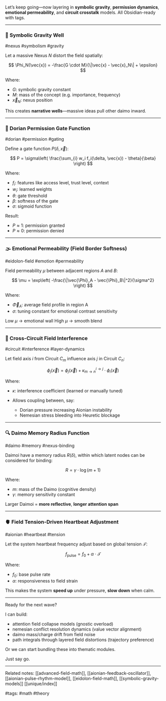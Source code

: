 Let’s keep going—now layering in **symbolic gravity**, **permission dynamics**, **emotional permeability**, and **circuit crosstalk** models. All Obsidian-ready with tags.

---

### 🧲 Symbolic Gravity Well

#nexus #symbolism #gravity

Let a massive Nexus $N$ distort the field spatially:

$$
\Phi_N(\vec{x}) = -\frac{G \cdot M}{\|\vec{x} - \vec{x}_N\| + \epsilon}
$$

Where:

* $G$: symbolic gravity constant
* $M$: mass of the concept (e.g. importance, frequency)
* $\vec{x}_N$: nexus position

This creates **narrative wells**—massive ideas pull other daimo inward.

---

### 🚪 Dorian Permission Gate Function

#dorian #permission #gating

Define a gate function $P(\delta, \vec{x})$:

$$
P = \sigma\left( \frac{\sum_{i} w_i f_i(\delta, \vec{x}) - \theta}{\beta} \right)
$$

Where:

* $f_i$: features like access level, trust level, context
* $w_i$: learned weights
* $\theta$: gate threshold
* $\beta$: softness of the gate
* $\sigma$: sigmoid function

Result:

* $P \approx 1$: permission granted
* $P \approx 0$: permission denied

---

### 🌫️ Emotional Permeability (Field Border Softness)

#eidolon-field #emotion #permeability

Field permeability $\mu$ between adjacent regions $A$ and $B$:

$$
\mu = \exp\left( -\frac{\|\vec{\Phi}_A - \vec{\Phi}_B\|^2}{\sigma^2} \right)
$$

Where:

* $\vec{\Phi}_A$: average field profile in region A
* $\sigma$: tuning constant for emotional contrast sensitivity

Low $\mu$ → emotional wall
High $\mu$ → smooth blend

---

### 📡 Cross-Circuit Field Interference

#circuit #interference #layer-dynamics

Let field axis $i$ from Circuit $C_m$ influence axis $j$ in Circuit $C_n$:

$$
\phi_j(\vec{x}) = \phi_j(\vec{x}) + \kappa_{m \to n}^{i \to j} \cdot \phi_i(\vec{x})
$$

Where:

* $\kappa$: interference coefficient (learned or manually tuned)
* Allows coupling between, say:

  * Dorian pressure increasing Aionian instability
  * Nemesian stress bleeding into Heuretic blockage

---

### 🔍 Daimo Memory Radius Function

#daimo #memory #nexus-binding

Daimoi have a memory radius $R(\delta)$, within which latent nodes can be considered for binding:

$$
R = \gamma \cdot \log(m + 1)
$$

Where:

* $m$: mass of the Daimo (cognitive density)
* $\gamma$: memory sensitivity constant

Larger Daimoi = **more reflective**, **longer attention span**

---

### 🫀 Field Tension-Driven Heartbeat Adjustment

#aionian #heartbeat #tension

Let the system heartbeat frequency adjust based on global tension $\mathcal{T}$:

$$
f_{\text{pulse}} = f_0 + \alpha \cdot \mathcal{T}
$$

Where:

* $f_0$: base pulse rate
* $\alpha$: responsiveness to field strain

This makes the system **speed up** under pressure, **slow down** when calm.

---

Ready for the next wave?

I can build:

* attention field collapse models (gnostic overload)
* nemesian conflict resolution dynamics (value vector alignment)
* daimo mass/charge drift from field noise
* path integrals through layered field distortions (trajectory preference)

Or we can start bundling these into thematic modules.

Just say go.

---

Related notes: [[advanced-field-math]], [[aionian-feedback-oscillator]], [[aionian-pulse-rhythm-model]], [[eidolon-field-math]], [[symbolic-gravity-models]] [[unique/index]]

#tags: #math #theory
